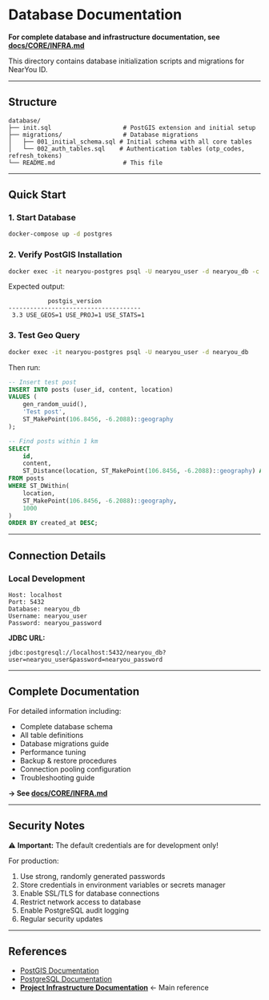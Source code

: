 # Database Documentation

**For complete database and infrastructure documentation, see [docs/CORE/INFRA.md](../docs/CORE/INFRA.md)**

This directory contains database initialization scripts and migrations for NearYou ID.

---

## Structure

```
database/
├── init.sql                    # PostGIS extension and initial setup
├── migrations/                 # Database migrations
│   ├── 001_initial_schema.sql # Initial schema with all core tables
│   └── 002_auth_tables.sql    # Authentication tables (otp_codes, refresh_tokens)
└── README.md                   # This file
```

---

## Quick Start

### 1. Start Database

```bash
docker-compose up -d postgres
```

### 2. Verify PostGIS Installation

```bash
docker exec -it nearyou-postgres psql -U nearyou_user -d nearyou_db -c "SELECT PostGIS_Version();"
```

Expected output:
```
           postgis_version
-------------------------------------
 3.3 USE_GEOS=1 USE_PROJ=1 USE_STATS=1
```

### 3. Test Geo Query

```bash
docker exec -it nearyou-postgres psql -U nearyou_user -d nearyou_db
```

Then run:
```sql
-- Insert test post
INSERT INTO posts (user_id, content, location)
VALUES (
    gen_random_uuid(),
    'Test post',
    ST_MakePoint(106.8456, -6.2088)::geography
);

-- Find posts within 1 km
SELECT 
    id, 
    content, 
    ST_Distance(location, ST_MakePoint(106.8456, -6.2088)::geography) AS distance_meters
FROM posts
WHERE ST_DWithin(
    location, 
    ST_MakePoint(106.8456, -6.2088)::geography, 
    1000
)
ORDER BY created_at DESC;
```

---

## Connection Details

### Local Development

```
Host: localhost
Port: 5432
Database: nearyou_db
Username: nearyou_user
Password: nearyou_password
```

**JDBC URL:**
```
jdbc:postgresql://localhost:5432/nearyou_db?user=nearyou_user&password=nearyou_password
```

---

## Complete Documentation

For detailed information including:
- Complete database schema
- All table definitions
- Database migrations guide
- Performance tuning
- Backup & restore procedures
- Connection pooling configuration
- Troubleshooting guide

**→ See [docs/CORE/INFRA.md](../docs/CORE/INFRA.md#database-setup)**

---

## Security Notes

⚠️ **Important:** The default credentials are for development only!

For production:
1. Use strong, randomly generated passwords
2. Store credentials in environment variables or secrets manager
3. Enable SSL/TLS for database connections
4. Restrict network access to database
5. Enable PostgreSQL audit logging
6. Regular security updates

---

## References

- [PostGIS Documentation](https://postgis.net/documentation/)
- [PostgreSQL Documentation](https://www.postgresql.org/docs/)
- **[Project Infrastructure Documentation](../docs/CORE/INFRA.md)** ← Main reference
